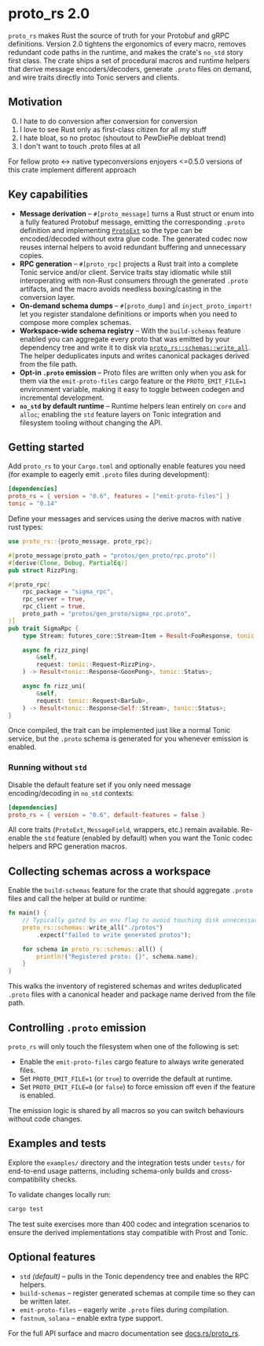 # proto_rs 2.0

`proto_rs` makes Rust the source of truth for your Protobuf and gRPC definitions. Version 2.0 tightens the ergonomics of every macro, removes redundant code paths in the runtime, and makes the crate's `no_std` story first class. The crate ships a set of procedural macros and runtime helpers that derive message encoders/decoders, generate `.proto` files on demand, and wire traits directly into Tonic servers and clients.

## Motivation

0. I hate to do conversion after conversion for conversion
1. I love to see Rust only as first-class citizen for all my stuff
2. I hate bloat, so no protoc (shoutout to PewDiePie debloat trend)
3. I don't want to touch .proto files at all

For fellow proto <-> native typeconversions enjoyers <=0.5.0 versions of this crate implement different approach

## Key capabilities

- **Message derivation** – `#[proto_message]` turns a Rust struct or enum into a fully featured Protobuf message, emitting the corresponding `.proto` definition and implementing [`ProtoExt`](src/message.rs) so the type can be encoded/decoded without extra glue code. The generated codec now reuses internal helpers to avoid redundant buffering and unnecessary copies.
- **RPC generation** – `#[proto_rpc]` projects a Rust trait into a complete Tonic service and/or client. Service traits stay idiomatic while still interoperating with non-Rust consumers through the generated `.proto` artifacts, and the macro avoids needless boxing/casting in the conversion layer.
- **On-demand schema dumps** – `#[proto_dump]` and `inject_proto_import!` let you register standalone definitions or imports when you need to compose more complex schemas.
- **Workspace-wide schema registry** – With the `build-schemas` feature enabled you can aggregate every proto that was emitted by your dependency tree and write it to disk via [`proto_rs::schemas::write_all`](src/lib.rs). The helper deduplicates inputs and writes canonical packages derived from the file path.
- **Opt-in `.proto` emission** – Proto files are written only when you ask for them via the `emit-proto-files` cargo feature or the `PROTO_EMIT_FILE=1` environment variable, making it easy to toggle between codegen and incremental development.
- **`no_std` by default runtime** – Runtime helpers lean entirely on `core` and `alloc`; enabling the `std` feature layers on Tonic integration and filesystem tooling without changing the API.

## Getting started

Add `proto_rs` to your `Cargo.toml` and optionally enable features you need (for example to eagerly emit `.proto` files during development):

```toml
[dependencies]
proto_rs = { version = "0.6", features = ["emit-proto-files"] }
tonic = "0.14"
```

Define your messages and services using the derive macros with native rust types:

```rust
use proto_rs::{proto_message, proto_rpc};

#[proto_message(proto_path = "protos/gen_proto/rpc.proto")]
#[derive(Clone, Debug, PartialEq)]
pub struct RizzPing;

#[proto_rpc(
    rpc_package = "sigma_rpc",
    rpc_server = true,
    rpc_client = true,
    proto_path = "protos/gen_proto/sigma_rpc.proto",
)]
pub trait SigmaRpc {
    type Stream: futures_core::Stream<Item = Result<FooResponse, tonic::Status>> + Send;

    async fn rizz_ping(
        &self,
        request: tonic::Request<RizzPing>,
    ) -> Result<tonic::Response<GoonPong>, tonic::Status>;

    async fn rizz_uni(
        &self,
        request: tonic::Request<BarSub>,
    ) -> Result<tonic::Response<Self::Stream>, tonic::Status>;
}
```

Once compiled, the trait can be implemented just like a normal Tonic service, but the `.proto` schema is generated for you whenever emission is enabled.

### Running without `std`

Disable the default feature set if you only need message encoding/decoding in `no_std` contexts:

```toml
[dependencies]
proto_rs = { version = "0.6", default-features = false }
```

All core traits (`ProtoExt`, `MessageField`, wrappers, etc.) remain available. Re-enable the `std` feature (enabled by default) when you want the Tonic codec helpers and RPC generation macros.

## Collecting schemas across a workspace

Enable the `build-schemas` feature for the crate that should aggregate `.proto` files and call the helper at build or runtime:

```rust
fn main() {
    // Typically gated by an env flag to avoid touching disk unnecessarily.
    proto_rs::schemas::write_all("./protos")
        .expect("failed to write generated protos");

    for schema in proto_rs::schemas::all() {
        println!("Registered proto: {}", schema.name);
    }
}
```

This walks the inventory of registered schemas and writes deduplicated `.proto` files with a canonical header and package name derived from the file path.

## Controlling `.proto` emission

`proto_rs` will only touch the filesystem when one of the following is set:

- Enable the `emit-proto-files` cargo feature to always write generated files.
- Set `PROTO_EMIT_FILE=1` (or `true`) to override the default at runtime.
- Set `PROTO_EMIT_FILE=0` (or `false`) to force emission off even if the feature is enabled.

The emission logic is shared by all macros so you can switch behaviours without code changes.

## Examples and tests

Explore the `examples/` directory and the integration tests under `tests/` for end-to-end usage patterns, including schema-only builds and cross-compatibility checks.

To validate changes locally run:

```bash
cargo test
```

The test suite exercises more than 400 codec and integration scenarios to ensure the derived implementations stay compatible with Prost and Tonic.

## Optional features

- `std` *(default)* – pulls in the Tonic dependency tree and enables the RPC helpers.
- `build-schemas` – register generated schemas at compile time so they can be written later.
- `emit-proto-files` – eagerly write `.proto` files during compilation.
- `fastnum`, `solana` – enable extra type support.

For the full API surface and macro documentation see [docs.rs/proto_rs](https://docs.rs/proto_rs).
